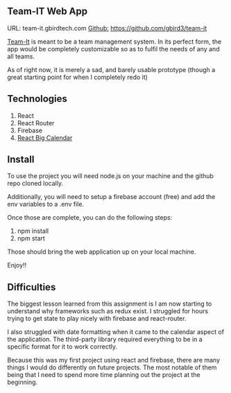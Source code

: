 ## Team-IT Web App

URL: team-it.gbirdtech.com
[Github:](https://github.com/gbird3/team-it) https://github.com/gbird3/team-it

[Team-It](team-it.gbirdtech.com) is meant to be a team management system. In its
perfect form, the app would be completely customizable so as to fulfil the needs
of any and all teams.

As of right now, it is merely a sad, and barely usable prototype (though a great
  starting point for when I completely redo it)

## Technologies
 1. React
 2. React Router
 3. Firebase
 4. [React Big Calendar](https://github.com/intljusticemission/react-big-calendar)

## Install
To use the project you will need node.js on your machine and the github repo cloned
locally.

Additionally, you will need to setup a firebase account (free) and add the env variables
to a .env file.

Once those are complete, you can do the following steps:
  1. npm install
  2. npm start

Those should bring the web application up on your local machine.

Enjoy!!

## Difficulties
The biggest lesson learned from this assignment is I am now starting to understand
why frameworks such as redux exist. I struggled for hours trying to get state to play
nicely with firebase and react-router.

I also struggled with date formatting when it came to the calendar aspect of the
application. The third-party library required everything to be in a specific format
for it to work correctly.

Because this was my first project using react and firebase, there are many things
I would do differently on future projects. The most notable of them being that I
need to spend more time planning out the project at the beginning.
